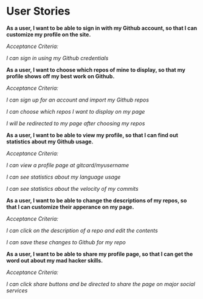 # User Stories

**As a user, I want to be able to sign in with my Github account, 
so that I can customize my profile on the site.**

_Acceptance Criteria:_

_I can sign in using my Github credentials_

**As a user, I want to choose which repos of mine to display, 
so that my profile shows off my best work on Github.**

_Acceptance Criteria:_

_I can sign up for an account and import my Github repos_

_I can choose which repos I want to display on my page_

_I will be redirected to my page after choosing my repos_

**As a user, I want to be able to view my profile, 
so that I can find out statistics about my Github usage.**

_Acceptance Criteria:_

_I can view a profile page at gitcard/myusername_

_I can see statistics about my language usage_

_I can see statistics about the velocity of my commits_

**As a user, I want to be able to change the descriptions of my repos, 
so that I can customize their apperance on my page.**

_Acceptance Criteria:_

_I can click on the description of a repo and edit the contents_

_I can save these changes to Github for my repo_

**As a user, I want to be able to share my profile page, 
so that I can get the word out about my mad hacker skills.**

_Acceptance Criteria:_

_I can click share buttons and be directed to share the page on major social services_

